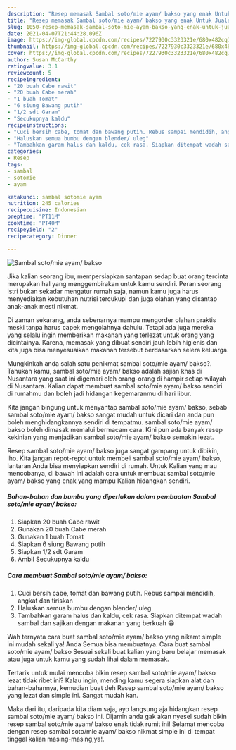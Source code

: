 ```yaml
---
description: "Resep memasak Sambal soto/mie ayam/ bakso yang enak Untuk Jualan"
title: "Resep memasak Sambal soto/mie ayam/ bakso yang enak Untuk Jualan"
slug: 1050-resep-memasak-sambal-soto-mie-ayam-bakso-yang-enak-untuk-jualan
date: 2021-04-07T21:44:28.096Z
image: https://img-global.cpcdn.com/recipes/7227930c3323321e/680x482cq70/sambal-sotomie-ayam-bakso-foto-resep-utama.jpg
thumbnail: https://img-global.cpcdn.com/recipes/7227930c3323321e/680x482cq70/sambal-sotomie-ayam-bakso-foto-resep-utama.jpg
cover: https://img-global.cpcdn.com/recipes/7227930c3323321e/680x482cq70/sambal-sotomie-ayam-bakso-foto-resep-utama.jpg
author: Susan McCarthy
ratingvalue: 3.1
reviewcount: 5
recipeingredient:
- "20 buah Cabe rawit"
- "20 buah Cabe merah"
- "1 buah Tomat"
- "6 siung Bawang putih"
- "1/2 sdt Garam"
- "Secukupnya kaldu"
recipeinstructions:
- "Cuci bersih cabe, tomat dan bawang putih. Rebus sampai mendidih, angkat dan tiriskan"
- "Haluskan semua bumbu dengan blender/ uleg"
- "Tambahkan garam halus dan kaldu, cek rasa. Siapkan ditempat wadah sambal dan sajikan dengan makanan yang berkuah 😁"
categories:
- Resep
tags:
- sambal
- sotomie
- ayam

katakunci: sambal sotomie ayam 
nutrition: 245 calories
recipecuisine: Indonesian
preptime: "PT11M"
cooktime: "PT40M"
recipeyield: "2"
recipecategory: Dinner

---
```



![Sambal soto/mie ayam/ bakso](https://img-global.cpcdn.com/recipes/7227930c3323321e/680x482cq70/sambal-sotomie-ayam-bakso-foto-resep-utama.jpg)

Jika kalian seorang ibu, mempersiapkan santapan sedap buat orang tercinta merupakan hal yang menggembirakan untuk kamu sendiri. Peran seorang istri bukan sekadar mengatur rumah saja, namun kamu juga harus menyediakan kebutuhan nutrisi tercukupi dan juga olahan yang disantap anak-anak mesti nikmat.

Di zaman  sekarang, anda sebenarnya mampu mengorder olahan praktis meski tanpa harus capek mengolahnya dahulu. Tetapi ada juga mereka yang selalu ingin memberikan makanan yang terlezat untuk orang yang dicintainya. Karena, memasak yang dibuat sendiri jauh lebih higienis dan kita juga bisa menyesuaikan makanan tersebut berdasarkan selera keluarga. 



Mungkinkah anda salah satu penikmat sambal soto/mie ayam/ bakso?. Tahukah kamu, sambal soto/mie ayam/ bakso adalah sajian khas di Nusantara yang saat ini digemari oleh orang-orang di hampir setiap wilayah di Nusantara. Kalian dapat membuat sambal soto/mie ayam/ bakso sendiri di rumahmu dan boleh jadi hidangan kegemaranmu di hari libur.

Kita jangan bingung untuk menyantap sambal soto/mie ayam/ bakso, sebab sambal soto/mie ayam/ bakso sangat mudah untuk dicari dan anda pun boleh menghidangkannya sendiri di tempatmu. sambal soto/mie ayam/ bakso boleh dimasak memalui bermacam cara. Kini pun ada banyak resep kekinian yang menjadikan sambal soto/mie ayam/ bakso semakin lezat.

Resep sambal soto/mie ayam/ bakso juga sangat gampang untuk dibikin, lho. Kita jangan repot-repot untuk membeli sambal soto/mie ayam/ bakso, lantaran Anda bisa menyiapkan sendiri di rumah. Untuk Kalian yang mau mencobanya, di bawah ini adalah cara untuk membuat sambal soto/mie ayam/ bakso yang enak yang mampu Kalian hidangkan sendiri.

<!--inarticleads1-->

##### Bahan-bahan dan bumbu yang diperlukan dalam pembuatan Sambal soto/mie ayam/ bakso:

1. Siapkan 20 buah Cabe rawit
1. Gunakan 20 buah Cabe merah
1. Gunakan 1 buah Tomat
1. Siapkan 6 siung Bawang putih
1. Siapkan 1/2 sdt Garam
1. Ambil Secukupnya kaldu




<!--inarticleads2-->

##### Cara membuat Sambal soto/mie ayam/ bakso:

1. Cuci bersih cabe, tomat dan bawang putih. Rebus sampai mendidih, angkat dan tiriskan
1. Haluskan semua bumbu dengan blender/ uleg
1. Tambahkan garam halus dan kaldu, cek rasa. Siapkan ditempat wadah sambal dan sajikan dengan makanan yang berkuah 😁




Wah ternyata cara buat sambal soto/mie ayam/ bakso yang nikamt simple ini mudah sekali ya! Anda Semua bisa membuatnya. Cara buat sambal soto/mie ayam/ bakso Sesuai sekali buat kalian yang baru belajar memasak atau juga untuk kamu yang sudah lihai dalam memasak.

Tertarik untuk mulai mencoba bikin resep sambal soto/mie ayam/ bakso lezat tidak ribet ini? Kalau ingin, mending kamu segera siapkan alat dan bahan-bahannya, kemudian buat deh Resep sambal soto/mie ayam/ bakso yang lezat dan simple ini. Sangat mudah kan. 

Maka dari itu, daripada kita diam saja, ayo langsung aja hidangkan resep sambal soto/mie ayam/ bakso ini. Dijamin anda gak akan nyesel sudah bikin resep sambal soto/mie ayam/ bakso enak tidak rumit ini! Selamat mencoba dengan resep sambal soto/mie ayam/ bakso nikmat simple ini di tempat tinggal kalian masing-masing,ya!.

